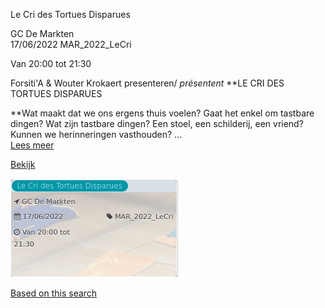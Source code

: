Le Cri des Tortues Disparues

GC De Markten  
17/06/2022 MAR\_2022\_LeCri  

Van 20:00 tot 21:30

  

Forsiti'A & Wouter Krokaert presenteren/ *présentent* **LE CRI DES TORTUES DISPARUES  
  
**Wat maakt dat we ons ergens thuis voelen? Gaat het enkel om tastbare dingen? Wat zijn tastbare dingen? Een stoel, een schilderij, een vriend? Kunnen we herinneringen vasthouden? ...  
[Lees meer](https://tickets.vgc.be/activity/subscribe/MAR_2022_LeCri)

[Bekijk](https://tickets.vgc.be/ticketingActivity/subscribe/MAR_2022_LeCri)

![](79506.png)

[Based on this search](https://tickets.vgc.be/activity/index?&vrijeplaatsen=1&Age%5B%5D=3%2C5&entity=244)